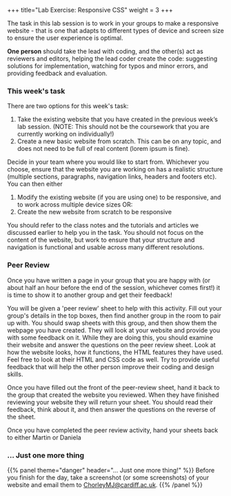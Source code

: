 +++
title="Lab Exercise: Responsive CSS"
weight = 3
+++

The task in this lab session is to work in your groups to make a responsive website - that is one that adapts to different types of device and screen size to ensure the user experience is optimal.

**One person** should take the lead with coding, and the other(s) act as reviewers and editors, helping the lead coder create the code: suggesting solutions for implementation, watching for typos and minor errors, and providing feedback and evaluation.

### This week's task

There are two options for this week's task:

1. Take the existing website that you have created in the previous week’s lab session. (NOTE: This should not be the coursework that you are currently working on individually!)
2. Create a new basic website from scratch. This can be on any topic, and does not need to be full of real content (lorem ipsum is fine).

Decide in your team where you would like to start from. Whichever you choose, ensure that the website you are working on has a realistic structure (multiple sections, paragraphs, navigation links, headers and footers etc). You can then either

1. Modify the existing website (if you are using one) to be responsive, and to work across multiple device sizes
   OR:
2. Create the new website from scratch to be responsive

You should refer to the class notes and the tutorials and articles we discussed earlier to help you in the task. You should not focus on the content of the website, but work to ensure that your structure and navigation is functional and usable across many different resolutions.

### Peer Review

Once you have written a page in your group that you are happy with (or about half an hour before the end of the session, whichever comes first!) it is time to show it to another group and get their feedback!

You will be given a 'peer review' sheet to help with this activity. Fill out your group's details in the top boxes, then find another group in the room to pair up with. You should swap sheets with this group, and then show them the webpage you have created. They will look at your website and provide you with some feedback on it. While they are doing this, you should examine their website and answer the questions on the peer review sheet. Look at how the website looks, how it functions, the HTML features they have used. Feel free to look at their HTML and CSS code as well. Try to provide useful feedback that will help the other person improve their coding and design skills.

Once you have filled out the front of the peer-review sheet, hand it back to the group that created the website you reviewed. When they have finished reviewing your website they will return your sheet. You should read their feedback, think about it, and then answer the questions on the reverse of the sheet.

Once you have completed the peer review activity, hand your sheets back to either Martin or Daniela

### ... Just one more thing

{{% panel theme="danger" header="... Just one more thing!" %}}
Before you finish for the day, take a screenshot (or some screenshots) of your website and email them to ChorleyMJ@cardiff.ac.uk.
{{%  /panel %}}
